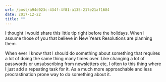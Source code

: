 ```yaml
---
url: /post/a94d023c-434f-4f81-a135-217e21af1684
date: 2017-12-22
title: ""
---
```


I thought I would share this little tip right before the holidays. When I assume those of you that believe in New Years Resolutions are planning them.



When ever I know that I should do something about something that requires a lot of doing the same thing many times over. Like changing a lot of passwords or unsubscribing from newsletters etc, I often to this thing where I just add a repeating task for it. As a much more approachable and less procrastination prone way to do something about it.